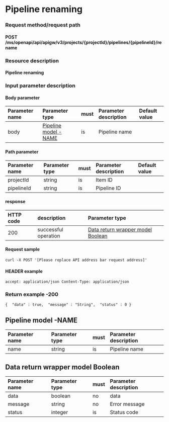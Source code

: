 # Pipeline renaming

### Request method/request path

#### POST /ms/openapi/api/apigw/v3/projects/{projectId}/pipelines/{pipelineId}/rename

### Resource description

#### Pipeline renaming

### Input parameter description

#### Body parameter

| Parameter name | Parameter type                               | must | Parameter description | Default value |
| :------------- | :------------------------------------------- | :--- | :-------------------- | :------------ |
| body           | [Pipeline model -NAME](pipeline-renaming.md) | is   | Pipeline name         |               |

#### Path parameter

| Parameter name | Parameter type | must | Parameter description | Default value |
| :------------- | :------------- | :--- | :-------------------- | :------------ |
| projectId      | string         | is   | Item ID               |               |
| pipelineId     | string         | is   | Pipeline ID           |               |

#### response

| HTTP code | description          | Parameter type                                            |
| :-------- | :------------------- | :-------------------------------------------------------- |
| 200       | successful operation | [Data return wrapper model Boolean](pipeline-renaming.md) |

#### Request sample

```
curl -X POST '[Please replace API address bar request address]' 
```

#### HEADER example

```
accept: application/json Content-Type: application/json 
```

### Return example -200

```
{  "data" : true,  "message" : "String",  "status" : 0 } 
```

## Pipeline model -NAME

| Parameter name | Parameter type | must | Parameter description |
| :------------- | :------------- | :--- | :-------------------- |
| name           | string         | is   | Pipeline name         |

## Data return wrapper model Boolean

| Parameter name | Parameter type | must | Parameter description |
| :------------- | :------------- | :--- | :-------------------- |
| data           | boolean        | no   | data                  |
| message        | string         | no   | Error message         |
| status         | integer        | is   | Status code           |

